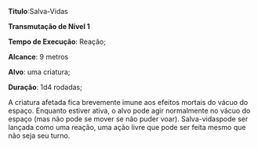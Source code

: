 **Titulo**:Salva-Vidas

**Transmutação de Nível 1**

**Tempo de Execução**: Reação;

**Alcance**: 9 metros

**Alvo**: uma criatura;

**Duração**: 1d4 rodadas;

A criatura afetada fica brevemente imune aos efeitos mortais do vácuo do espaço. Enquanto estiver ativa, o alvo pode 
agir normalmente no vácuo do espaço (mas não pode se mover 
se não puder voar). Salva-vidaspode ser lançada como uma 
reação, uma ação livre que pode ser feita mesmo que não seja 
seu turno.
